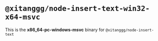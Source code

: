 # `@xitanggg/node-insert-text-win32-x64-msvc`

This is the **x86_64-pc-windows-msvc** binary for `@xitanggg/node-insert-text`
